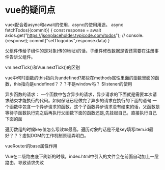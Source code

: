 # vue的疑问点

vuex配合着async和await的使用，async的使用用途。
async fetchTodos({commit}) {
        const response = await axios.get("https://jsonplaceholder.typicode.com/todos");
        // console.(response);
        commit("setTlogodos",response.data)
}

父组件传给子组件的是对象(传的地址)的话，子组件修改数据是否还需要在注册事件告诉父组件。

vm.nextTick()和Vue.nextTick()的区别

vue中何时函数的this指向为undefined?那些在methods属性里面的函数里面的函数，this指向是undefined？？？不是window吗？
$listener的使用

异步函数的请求： 一个函数中包含异步的请求，异步请求的下面就是需要本次请求结束才能执行的代码。如何保证已经做完了异步的请求在执行的下面的语句
一个函数中包含一个异步请求的函数，这个子函数异步请求没有结束的话，父函数是等待子函数执行完之后再执行父函数下面的函数还是,先挂起自己，直接执行自己下面的函

遍历数组的时候key值怎么写效率最高，遍历对象的话是不是key填写item.id最好？？？虚拟DOM的工作机制原理弄明白。

vueRouter的base属性作用

Vue在二级路由底下刷新的时候。index.html中引入的文件会在前面自动加上一层路由，导致请求失败